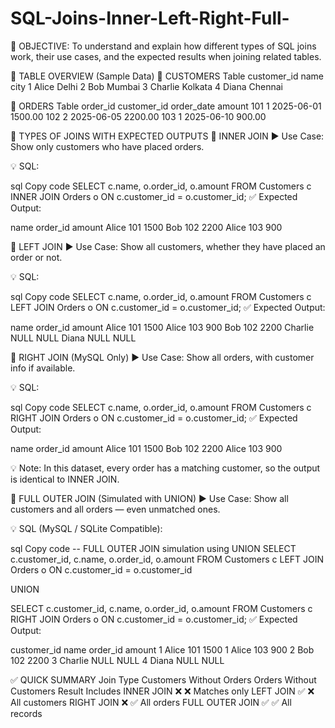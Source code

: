 # SQL-Joins-Inner-Left-Right-Full-

🎯 OBJECTIVE:
To understand and explain how different types of SQL joins work, their use cases, and the expected results when joining related tables.

🧾 TABLE OVERVIEW (Sample Data)
📌 CUSTOMERS Table
customer_id	name	city
1	Alice	Delhi
2	Bob	Mumbai
3	Charlie	Kolkata
4	Diana	Chennai

📌 ORDERS Table
order_id	customer_id	order_date	amount
101	1	2025-06-01	1500.00
102	2	2025-06-05	2200.00
103	1	2025-06-10	900.00

🔄 TYPES OF JOINS WITH EXPECTED OUTPUTS
🔹 INNER JOIN
▶️ Use Case: Show only customers who have placed orders.

💡 SQL:

sql
Copy code
SELECT c.name, o.order_id, o.amount
FROM Customers c
INNER JOIN Orders o ON c.customer_id = o.customer_id;
✅ Expected Output:

name	order_id	amount
Alice	101	1500
Bob	102	2200
Alice	103	900

🔹 LEFT JOIN
▶️ Use Case: Show all customers, whether they have placed an order or not.

💡 SQL:

sql
Copy code
SELECT c.name, o.order_id, o.amount
FROM Customers c
LEFT JOIN Orders o ON c.customer_id = o.customer_id;
✅ Expected Output:

name	order_id	amount
Alice	101	1500
Alice	103	900
Bob	102	2200
Charlie	NULL	NULL
Diana	NULL	NULL

🔹 RIGHT JOIN (MySQL Only)
▶️ Use Case: Show all orders, with customer info if available.

💡 SQL:

sql
Copy code
SELECT c.name, o.order_id, o.amount
FROM Customers c
RIGHT JOIN Orders o ON c.customer_id = o.customer_id;
✅ Expected Output:

name	order_id	amount
Alice	101	1500
Bob	102	2200
Alice	103	900

💡 Note: In this dataset, every order has a matching customer, so the output is identical to INNER JOIN.

🔹 FULL OUTER JOIN (Simulated with UNION)
▶️ Use Case: Show all customers and all orders — even unmatched ones.

💡 SQL (MySQL / SQLite Compatible):

sql
Copy code
-- FULL OUTER JOIN simulation using UNION
SELECT c.customer_id, c.name, o.order_id, o.amount
FROM Customers c
LEFT JOIN Orders o ON c.customer_id = o.customer_id

UNION

SELECT c.customer_id, c.name, o.order_id, o.amount
FROM Customers c
RIGHT JOIN Orders o ON c.customer_id = o.customer_id;
✅ Expected Output:

customer_id	name	order_id	amount
1	Alice	101	1500
1	Alice	103	900
2	Bob	102	2200
3	Charlie	NULL	NULL
4	Diana	NULL	NULL

✅ QUICK SUMMARY
Join Type	Customers Without Orders	Orders Without Customers	Result Includes
INNER JOIN	❌	❌	Matches only
LEFT JOIN	✅	❌	All customers
RIGHT JOIN	❌	✅	All orders
FULL OUTER JOIN	✅	✅	All records
